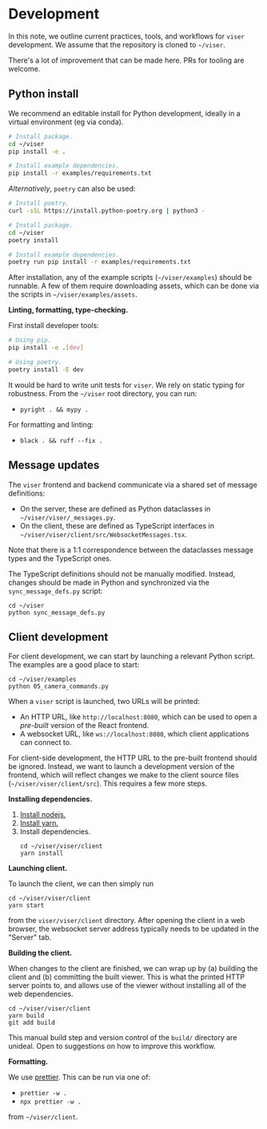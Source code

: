 # Development

In this note, we outline current practices, tools, and workflows for `viser`
development. We assume that the repository is cloned to `~/viser`.

There's a lot of improvement that can be made here. PRs for tooling are welcome.

## Python install

We recommend an editable install for Python development, ideally in a virtual
environment (eg via conda).

```bash
# Install package.
cd ~/viser
pip install -e .

# Install example dependencies.
pip install -r examples/requirements.txt
```

_Alternatively_, `poetry` can also be used:

```Bash
# Install poetry.
curl -sSL https://install.python-poetry.org | python3 -

# Install package.
cd ~/viser
poetry install

# Install example dependencies.
poetry run pip install -r examples/requirements.txt
```

After installation, any of the example scripts (`~/viser/examples`) should be
runnable. A few of them require downloading assets, which can be done via the
scripts in `~/viser/examples/assets`.

**Linting, formatting, type-checking.**

First install developer tools:

```bash
# Using pip.
pip install -e .[dev]

# Using poetry.
poetry install -E dev
```

It would be hard to write unit tests for `viser`. We rely on static typing for
robustness. From the `~/viser` root directory, you can run:

- `pyright . && mypy .`

For formatting and linting:

- `black . && ruff --fix .`

## Message updates

The `viser` frontend and backend communicate via a shared set of message
definitions:

- On the server, these are defined as Python dataclasses in
  `~/viser/viser/_messages.py`.
- On the client, these are defined as TypeScript interfaces in
  `~/viser/viser/client/src/WebsocketMessages.tsx`.

Note that there is a 1:1 correspondence between the dataclasses message types
and the TypeScript ones.

The TypeScript definitions should not be manually modified. Instead, changes
should be made in Python and synchronized via the `sync_message_defs.py` script:

```
cd ~/viser
python sync_message_defs.py
```

## Client development

For client development, we can start by launching a relevant Python script. The
examples are a good place to start:

```
cd ~/viser/examples
python 05_camera_commands.py
```

When a `viser` script is launched, two URLs will be printed:

- An HTTP URL, like `http://localhost:8080`, which can be used to open a
  _pre-built_ version of the React frontend.
- A websocket URL, like `ws://localhost:8080`, which client applications can
  connect to.

For client-side development, the HTTP URL to the pre-built frontend should be
ignored. Instead, we want to launch a development version of the frontend, which
will reflect changes we make to the client source files
(`~/viser/viser/client/src`). This requires a few more steps.

**Installing dependencies.**

1. [Install nodejs.](https://nodejs.dev/en/download/package-manager)
2. [Install yarn.](https://yarnpkg.com/getting-started/install)
3. Install dependencies.
   ```
   cd ~/viser/viser/client
   yarn install
   ```

**Launching client.**

To launch the client, we can then simply run

```
cd ~/viser/viser/client
yarn start
```

from the `viser/viser/client` directory. After opening the client in a web
browser, the websocket server address typically needs to be updated in the
"Server" tab.

**Building the client.**

When changes to the client are finished, we can wrap up by (a) building the
client and (b) committing the built viewer. This is what the printed HTTP server
points to, and allows use of the viewer without installing all of the web
dependencies.

```
cd ~/viser/viser/client
yarn build
git add build
```

This manual build step and version control of the `build/` directory are
unideal. Open to suggestions on how to improve this workflow.

**Formatting.**

We use [prettier](https://prettier.io/docs/en/install.html). This can be run via
one of:

- `prettier -w .`
- `npx prettier -w .`

from `~/viser/client`.
